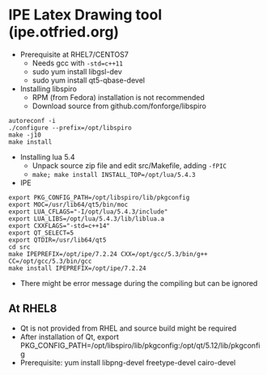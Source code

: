# IPE Latex Drawing tool (ipe.otfried.org)
- Prerequisite at RHEL7/CENTOS7
  - Needs gcc with `-std=c++11`
  - sudo yum install libgsl-dev
  - sudo yum install qt5-qbase-devel
- Installing libspiro
  - RPM (from Fedora) installation is not recommended
  - Download source from github.com/fonforge/libspiro
```
autoreconf -i
./configure --prefix=/opt/libspiro
make -j10
make install
```
- Installing lua 5.4
  - Unpack source zip file and edit src/Makefile, adding `-fPIC`
  - `make; make install INSTALL_TOP=/opt/lua/5.4.3`
- IPE
```
export PKG_CONFIG_PATH=/opt/libspiro/lib/pkgconfig
export MOC=/usr/lib64/qt5/bin/moc
export LUA_CFLAGS="-I/opt/lua/5.4.3/include"
export LUA_LIBS=/opt/lua/5.4.3/lib/liblua.a
export CXXFLAGS="-std=c++14"
export QT_SELECT=5
export QTDIR=/usr/lib64/qt5
cd src
make IPEPREFIX=/opt/ipe/7.2.24 CXX=/opt/gcc/5.3/bin/g++ CC=/opt/gcc/5.3/bin/gcc
make install IPEPREFIX=/opt/ipe/7.2.24
```
  - There might be error message during the compiling but can be ignored

## At RHEL8
- Qt is not provided from RHEL and source build might be required
- After installation of Qt, export PKG_CONFIG_PATH=/opt/libspiro/lib/pkgconfig:/opt/qt/5.12/lib/pkgconfig
- Prerequisite: yum install libpng-devel freetype-devel cairo-devel
